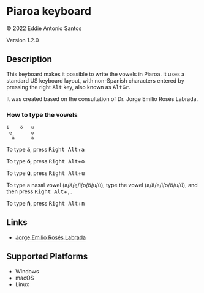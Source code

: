 Piaroa keyboard
===============

© 2022 Eddie Antonio Santos

Version 1.2.0

Description
-----------

This keyboard makes it possible to write the vowels in Piaroa. It uses a
standard US keyboard layout, with non-Spanish characters entered by pressing
the right <kbd>Alt</kbd> key, also known as <kbd>AltGr</kbd>.

It was created based on the consultation of Dr. Jorge Emilio Rosés Labrada.

### How to type the vowels

    i    ö   u
     e       o
      ä      a

To type **ä**, press <kbd>Right Alt</kbd>+<kbd>a</kbd>

To type **ö**, press <kbd>Right Alt</kbd>+<kbd>o</kbd>

To type **ü**, press <kbd>Right Alt</kbd>+<kbd>u</kbd>

To type a nasal vowel (a̧/ä̧/ȩ/i̧/o̧/ö̧/u̧/ü̧), type the vowel (a/ä/e/i/o/ö/u/ü), and then press <kbd>Right Alt</kbd>+<kbd>,</kbd>.

To type **ñ**, press <kbd>Right Alt</kbd>+<kbd>n</kbd>

Links
-----

 - [Jorge Emilio Rosés Labrada](https://sites.google.com/ualberta.ca/jrosesla/)

Supported Platforms
-------------------
 * Windows
 * macOS
 * Linux

